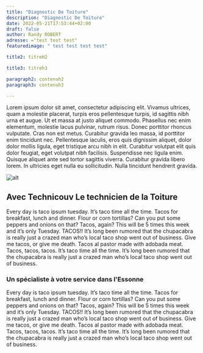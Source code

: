 ```yaml
---
title: "Diagnostic De Toiture"
description: "Diagnostic De Toiture"
date: 2022-05-21T17:53:44+02:00
draft: false
author: Randy ROBERT
adresse: ="test test test"
featuredimage: " test test test test"

title2: titreH2

title3: titreh3

paragraph2: contenuh2
paragraph3: contenuh3

---
```



Lorem ipsum dolor sit amet, consectetur adipiscing elit. Vivamus ultrices, quam a molestie placerat, turpis eros pellentesque turpis, id sagittis nibh urna et augue. Ut et massa at justo aliquet commodo. Phasellus nec enim elementum, molestie lacus pulvinar, rutrum risus. Donec porttitor rhoncus vulputate. Cras non est metus. Curabitur gravida leo massa, id porttitor enim tincidunt nec. Pellentesque iaculis, eros quis dignissim aliquet, dolor dolor mollis ligula, eget tristique arcu nibh in elit. Curabitur volutpat elit quis dolor feugiat, eget volutpat nibh facilisis. Suspendisse nec ligula enim. Quisque aliquet ante sed tortor sagittis viverra. Curabitur gravida libero lorem. In ultricies eget nulla eu sollicitudin. Nulla tincidunt hendrerit gravida.



![alt](/images/chantiers/pavillon%20toiture%20ronde%20couvreur%2091%20eric%20couvreur.webp)





## Avec Technicouv Le technicien de la Toiture

Every day is taco ipsum tuesday. It’s taco time all the time. Tacos for breakfast, lunch and dinner. Flour or corn tortillas? Can you put some peppers and onions on that? Tacos, again? This will be 5 times this week and it’s only Tuesday. TACOS!! It’s long been rumored that the chupacabra is really just a crazed man who’s local taco shop went out of business. Give me tacos, or give me death. Tacos al pastor made with adobada meat. Tacos, tacos, tacos. It’s taco time all the time. It’s long been rumored that the chupacabra is really just a crazed man who’s local taco shop went out of business.


### Un spécialiste à votre service dans l'Essonne


Every day is taco ipsum tuesday. It’s taco time all the time. Tacos for breakfast, lunch and dinner. Flour or corn tortillas? Can you put some peppers and onions on that? Tacos, again? This will be 5 times this week and it’s only Tuesday. TACOS!! It’s long been rumored that the chupacabra is really just a crazed man who’s local taco shop went out of business. Give me tacos, or give me death. Tacos al pastor made with adobada meat. Tacos, tacos, tacos. It’s taco time all the time. It’s long been rumored that the chupacabra is really just a crazed man who’s local taco shop went out of business.


